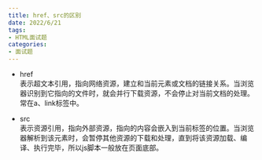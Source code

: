 ```yaml
---
title: href、src的区别
date: 2022/6/21
tags:
- HTML面试题
categories:
- 面试题
---
```



<!--more-->


- href  
表示超文本引用，指向网络资源，建立和当前元素或文档的链接关系。当浏览器识别到它指向的文件时，就会并行下载资源，不会停止对当前文档的处理。  
常在a、link标签中。


- src  
表示资源引用，指向外部资源，指向的内容会嵌入到当前标签的位置。当浏览器解析到该元素时，会暂停其他资源的下载和处理，直到将该资源加载、编译、执行完毕，所以js脚本一般放在页面底部。